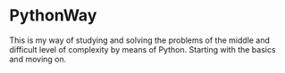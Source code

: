 # PythonWay
This is my way of studying and solving the problems of the middle and difficult level of complexity by means of Python. 
Starting with the basics and moving on.